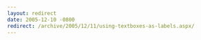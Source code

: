 ```yaml
---
layout: redirect
date: 2005-12-10 -0800
redirect: /archive/2005/12/11/using-textboxes-as-labels.aspx/
---
```

